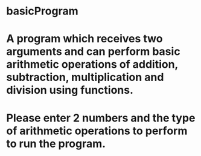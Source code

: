 # basicProgram
# A program which receives two arguments and can perform basic arithmetic operations of addition, subtraction, multiplication and division using functions.
# Please enter 2 numbers and the type of arithmetic operations to perform to run the program.
